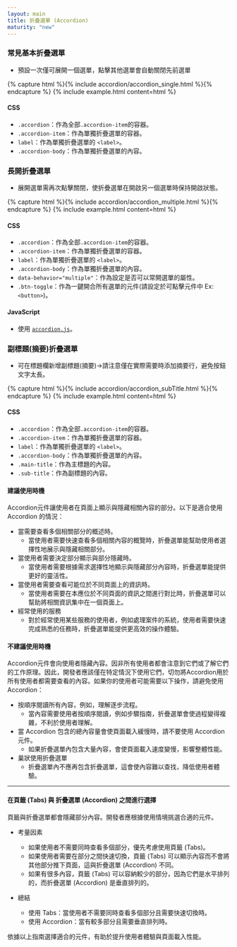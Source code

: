```yaml
---
layout: main
title: 折疊選單 (Accordion)
maturity: "new"
---
```


### 常見基本折疊選單

- 預設一次僅可展開一個選單，點擊其他選單會自動關閉先前選單

{% capture html %}{% include accordion/accordion_single.html %}{% endcapture %}
{% 
  include example.html content=html
%}

#### CSS

- `.accordion`：作為全部`.accordion-item`的容器。
- `.accordion-item`：作為單獨折疊選單的容器。
- `label`：作為單獨折疊選單的 `<label>`。
- `.accordion-body`：作為單獨折疊選單的內容。

### 長開折疊選單

- 展開選單需再次點擊關閉，使折疊選單在開啟另一個選單時保持開啟狀態。

{% capture html %}{% include accordion/accordion_multiple.html %}{% endcapture %}
{% 
  include example.html content=html
%}

#### CSS

- `.accordion`：作為全部`.accordion-item`的容器。
- `.accordion-item`：作為單獨折疊選單的容器。
- `label`：作為單獨折疊選單的 `<label>`。
- `.accordion-body`：作為單獨折疊選單的內容。
- `data-behavior="multiple"`：作為設定是否可以常開選單的屬性。
- `.btn-toggle`：作為一鍵開合所有選單的元件(請設定於可點擊元件中 Ex: `<button>`)。

#### JavaScript

- 使用 [`accordion.js`](/assets/components/accordion.js)。

### 副標題(摘要)折疊選單

- 可在標題欄新增副標題(摘要)→請注意僅在實際需要時添加摘要行，避免按鈕文字太長。

{% capture html %}{% include accordion/accordion_subTitle.html %}{% endcapture %}
{% 
  include example.html content=html
%}
 
#### CSS

- `.accordion`：作為全部`.accordion-item`的容器。
- `.accordion-item`：作為單獨折疊選單的容器。
- `label`：作為單獨折疊選單的 `<label>`。
- `.accordion-body`：作為單獨折疊選單的內容。
- `.main-title`：作為主標題的內容。
- `.sub-title`：作為副標題的內容。

#### 建議使用時機

Accordion元件讓使用者在頁面上顯示與隱藏相關內容的部分。以下是適合使用 Accordion 的情況：

* 當需要查看多個相關部分的概述時。
    - 當使用者需要快速查看多個相關內容的概覽時，折疊選單能幫助使用者選擇性地展示與隱藏相關部分。
* 當使用者需要決定部分顯示與部分隱藏時。
    - 當使用者需要根據需求選擇性地顯示與隱藏部分內容時，折疊選單能提供更好的靈活性。
* 當使用者需要查看可能位於不同頁面上的資訊時。
    - 當使用者需要在本應位於不同頁面的資訊之間進行對比時，折疊選單可以幫助將相關資訊集中在一個頁面上。
* 經常使用的服務
    - 對於經常使用某些服務的使用者，例如處理案件的系統，使用者需要快速完成熟悉的任務時，折疊選單能提供更高效的操作體驗。

#### 不建議使用時機

Accordion元件會向使用者隱藏內容。因非所有使用者都會注意到它們或了解它們的工作原理。因此，開發者應該僅在特定情況下使用它們，切勿將Accordion用於所有使用者都需要查看的內容。如果你的使用者可能需要以下操作，請避免使用Accordion：

* 按順序閱讀所有內容，例如，理解逐步流程。
    - 當內容需要使用者按順序閱讀，例如步驟指南，折疊選單會使過程變得複雜，不利於使用者理解。
* 當 Accordion 包含的總內容量會使頁面載入緩慢時，請不要使用 Accordion 元件。
    - 如果折疊選單內包含大量內容，會使頁面載入速度變慢，影響整體性能。
* 巢狀使用折疊選單
    - 折疊選單內不應再包含折疊選單，這會使內容難以查找，降低使用者體驗。

---

#### 在頁籤 (Tabs) 與 折疊選單 (Accordion) 之間進行選擇

頁籤與折疊選單都會隱藏部分內容。開發者應根據使用情境挑選合適的元件。

* 考量因素
    - 如果使用者不需要同時查看多個部分，優先考慮使用頁籤 (Tabs)。
    - 如果使用者需要在部分之間快速切換，頁籤 (Tabs) 可以顯示內容而不會將其他部分推下頁面，這與折疊選單 (Accordion) 不同。
    - 如果有很多內容，頁籤 (Tabs) 可以容納較少的部分，因為它們是水平排列的，而折疊選單 (Accordion) 是垂直排列的。

* 總結
    - 使用 Tabs：當使用者不需要同時查看多個部分且需要快速切換時。
    - 使用 Accordion：當有較多部分且需要垂直排列時。

依據以上指南選擇適合的元件，有助於提升使用者體驗與頁面載入性能。

<script src="{{ "/assets/js/components/accordion.js" | absolute_url }}" type="module"></script>
